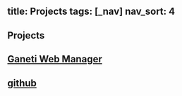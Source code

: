 title: Projects
tags: [_nav]
nav_sort: 4
---
## Projects
## [Ganeti Web Manager](http://code.osuosl.org/projects/ganeti-webmgr)
## [github](http://github.com/tehriddler)
